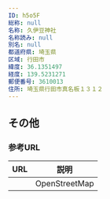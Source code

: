 ```yaml
---
ID: h5o5F
総称: null
名称: 久伊豆神社
名称読み: null
別名: null
都道府県: 埼玉県
区域: 行田市
緯度: 36.1351497
経度: 139.5231271
郵便番号: 3610013
住所: 埼玉県行田市真名板１３１２
---
```


## その他

### 参考URL

| URL | 説明          |
| --- | ------------- |
|     | OpenStreetMap |
